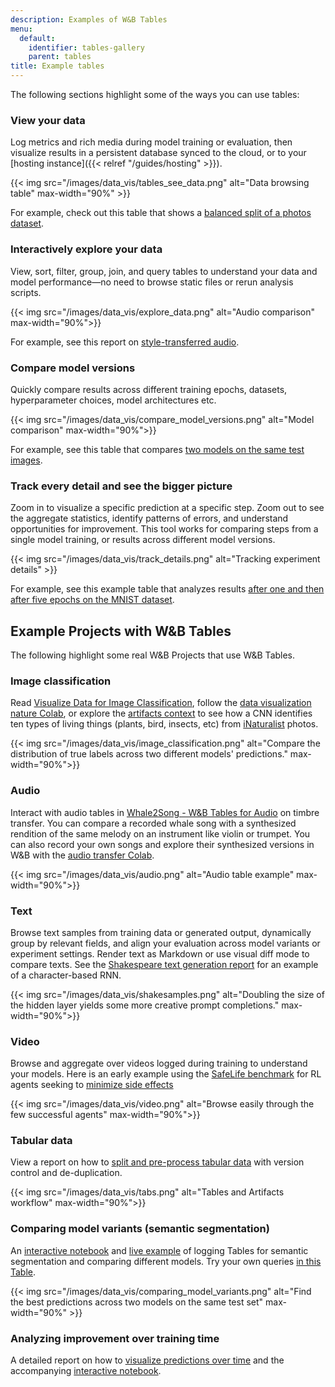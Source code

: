 ```yaml
---
description: Examples of W&B Tables
menu:
  default:
    identifier: tables-gallery
    parent: tables
title: Example tables
---
```


The following sections highlight some of the ways you can use tables:

### View your data

Log metrics and rich media during model training or evaluation, then visualize results in a persistent database synced to the cloud, or to your [hosting instance]({{< relref "/guides/hosting" >}}). 

{{< img src="/images/data_vis/tables_see_data.png" alt="Data browsing table" max-width="90%" >}}

For example, check out this table that shows a [balanced split of a photos dataset](https://wandb.ai/stacey/mendeleev/artifacts/balanced_data/inat_80-10-10_5K/ab79f01e007113280018/files/data_split.table.json).

### Interactively explore your data

View, sort, filter, group, join, and query tables to understand your data and model performance—no need to browse static files or rerun analysis scripts. 

{{< img src="/images/data_vis/explore_data.png" alt="Audio comparison" max-width="90%">}}

For example, see this report on [style-transferred audio](https://wandb.ai/stacey/cshanty/reports/Whale2Song-W-B-Tables-for-Audio--Vmlldzo4NDI3NzM).

### Compare model versions

Quickly compare results across different training epochs, datasets, hyperparameter choices, model architectures etc. 

{{< img src="/images/data_vis/compare_model_versions.png" alt="Model comparison" max-width="90%">}}

For example, see this table that compares [two models on the same test images](https://wandb.ai/stacey/evalserver_answers_2/artifacts/results/eval_Daenerys/c2290abd3d7274f00ad8/files/eval_results.table.json#b6dae62d4f00d31eeebf$eval_Bob).

### Track every detail and see the bigger picture

Zoom in to visualize a specific prediction at a specific step. Zoom out to see the aggregate statistics, identify patterns of errors, and understand opportunities for improvement. This tool works for comparing steps from a single model training, or results across different model versions.

{{< img src="/images/data_vis/track_details.png" alt="Tracking experiment details" >}}

For example, see this example table that analyzes results [after one and then after five epochs on the MNIST dataset](https://wandb.ai/stacey/mnist-viz/artifacts/predictions/baseline/d888bc05719667811b23/files/predictions.table.json#7dd0cd845c0edb469dec).
## Example Projects with W&B Tables
The following highlight some real W&B Projects that use W&B Tables.

### Image classification

Read [Visualize Data for Image Classification](https://wandb.ai/stacey/mendeleev/reports/Visualize-Data-for-Image-Classification--VmlldzozNjE3NjA), follow the [data visualization nature Colab](https://wandb.me/dsviz-nature-colab), or explore the [artifacts context](https://wandb.ai/stacey/mendeleev/artifacts/val_epoch_preds/val_pred_gawf9z8j/2dcee8fa22863317472b/files/val_epoch_res.table.json) to see how a CNN identifies ten types of living things (plants, bird, insects, etc) from [iNaturalist](https://www.inaturalist.org/pages/developers) photos.

{{< img src="/images/data_vis/image_classification.png" alt="Compare the distribution of true labels across two different models' predictions." max-width="90%">}}

### Audio

Interact with audio tables in [Whale2Song - W&B Tables for Audio](https://wandb.ai/stacey/cshanty/reports/Whale2Song-W-B-Tables-for-Audio--Vmlldzo4NDI3NzM) on timbre transfer. You can compare a recorded whale song with a synthesized rendition of the same melody on an instrument like violin or trumpet. You can also record your own songs and explore their synthesized versions in W&B with the [audio transfer Colab](http://wandb.me/audio-transfer).

{{< img src="/images/data_vis/audio.png" alt="Audio table example" max-width="90%">}}

### Text

Browse text samples from training data or generated output, dynamically group by relevant fields, and align your evaluation across model variants or experiment settings. Render text as Markdown or use visual diff mode to compare texts. See the [Shakespeare text generation report](https://wandb.ai/stacey/nlg/reports/Visualize-Text-Data-Predictions--Vmlldzo1NzcwNzY) for an example of a character-based RNN.

{{< img src="/images/data_vis/shakesamples.png" alt="Doubling the size of the hidden layer yields some more creative prompt completions." max-width="90%">}}

### Video

Browse and aggregate over videos logged during training to understand your models. Here is an early example using the [SafeLife benchmark](https://wandb.ai/safelife/v1dot2/benchmark) for RL agents seeking to [minimize side effects ](https://wandb.ai/stacey/saferlife/artifacts/video/videos_append-spawn/c1f92c6e27fa0725c154/files/video_examples.table.json)

{{< img src="/images/data_vis/video.png" alt="Browse easily through the few successful agents" max-width="90%">}}

### Tabular data

View a report on how to [split and pre-process tabular data](https://wandb.ai/dpaiton/splitting-tabular-data/reports/Tabular-Data-Versioning-and-Deduplication-with-Weights-Biases--VmlldzoxNDIzOTA1) with version control and de-duplication.

{{< img src="/images/data_vis/tabs.png" alt="Tables and Artifacts workflow" max-width="90%">}}

### Comparing model variants (semantic segmentation)

An [interactive notebook](https://wandb.me/dsviz-cars-demo) and [live example](https://wandb.ai/stacey/evalserver_answers_2/artifacts/results/eval_Daenerys/c2290abd3d7274f00ad8/files/eval_results.table.json#a57f8e412329727038c2$eval_Ada) of logging Tables for semantic segmentation and comparing different models. Try your own queries [in this Table](https://wandb.ai/stacey/evalserver_answers_2/artifacts/results/eval_Daenerys/c2290abd3d7274f00ad8/files/eval_results.table.json).

{{< img src="/images/data_vis/comparing_model_variants.png" alt="Find the best predictions across two models on the same test set" max-width="90%" >}}

### Analyzing improvement over training time

A detailed report on how to [visualize predictions over time](https://wandb.ai/stacey/mnist-viz/reports/Visualize-Predictions-over-Time--Vmlldzo1OTQxMTk) and the accompanying [interactive notebook](https://wandb.me/dsviz-mnist-colab).